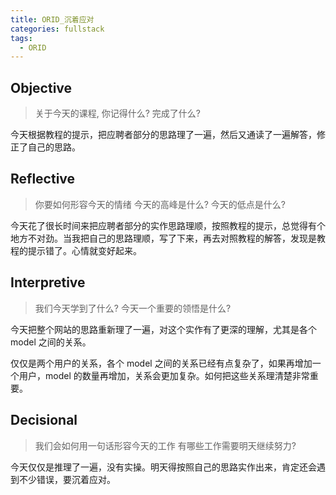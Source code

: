 ```yaml
---
title: ORID_沉着应对
categories: fullstack
tags:
  - ORID
---
```


## Objective
> 关于今天的课程, 你记得什么?
> 完成了什么?

今天根据教程的提示，把应聘者部分的思路理了一遍，然后又通读了一遍解答，修正了自己的思路。

## Reflective
> 你要如何形容今天的情绪
> 今天的高峰是什么?
> 今天的低点是什么?

今天花了很长时间来把应聘者部分的实作思路理顺，按照教程的提示，总觉得有个地方不对劲。当我把自己的思路理顺，写了下来，再去对照教程的解答，发现是教程的提示错了。心情就变好起来。

## Interpretive
> 我们今天学到了什么?
> 今天一个重要的领悟是什么?

今天把整个网站的思路重新理了一遍，对这个实作有了更深的理解，尤其是各个 model 之间的关系。

仅仅是两个用户的关系，各个 model 之间的关系已经有点复杂了，如果再增加一个用户，model 的数量再增加，关系会更加复杂。如何把这些关系理清楚非常重要。

## Decisional
> 我们会如何用一句话形容今天的工作
> 有哪些工作需要明天继续努力?

今天仅仅是推理了一遍，没有实操。明天得按照自己的思路实作出来，肯定还会遇到不少错误，要沉着应对。
